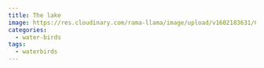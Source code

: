 ```yaml
---
title: The lake
image: https://res.cloudinary.com/rama-llama/image/upload/v1602183631/Canadian_Geese_wqslvo.jpg
categories:
  - water-birds
tags:
  - waterbirds
---
```

